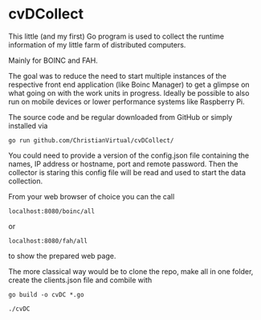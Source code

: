 # cvDCollect

This little (and my first) Go program is used to collect the runtime information of my little farm of distributed computers. 

Mainly for BOINC and FAH. 

The goal was to reduce the need to start multiple instances of the respective front end application (like Boinc Manager) to get a glimpse on what going on with the work units in progress. Ideally be possible to also run on mobile devices or lower performance systems like Raspberry Pi.

The source code and be regular downloaded from GitHub or simply installed via

```
go run github.com/ChristianVirtual/cvDCollect/
```

You could need to provide a version of the config.json file containing the names, IP address or hostname, port and remote password. Then the collector is staring this config file will be read and used to start the data collection.

From your web browser of choice you can the call 

```
localhost:8080/boinc/all
```
or
```
localhost:8080/fah/all
```

to show the prepared web page.

The more classical way would be to clone the repo, make all in one folder, create the clients.json file and combile with 
```
go build -o cvDC *.go

./cvDC
```

